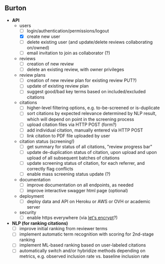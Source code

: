 ## Burton

- **API**
    - users
        - [ ] login/authentication/permissions/logout
        - [x] create new user
        - [ ] delete existing user (and update/delete reviews collaborating on/owned)
        - [ ] email invitation to join as collaborator (?)
    - reviews
        - [ ] creation of new review
        - [ ] delete an existing review, with owner privileges
    - review plans
        - [ ] creation of new review plan for existing review PUT?)
        - [ ] update of existing review plan
        - [ ] suggest good/bad key terms based on included/excluded citations
    - citations
        - [ ] higher-level filtering options, e.g. to-be-screened or is-duplicate
        - [ ] sort citations by expected relevance determined by NLP result, which will depend on point in the screening process
        - [ ] upload citation files via HTTP POST (form?)
        - [ ] add individual citation, manually entered via HTTP POST
        - [ ] link citation to PDF file uploaded by user
    - citation status (screening!)
        - [ ] get summary for status of all citations, "review progress bar"
        - [ ] update de-duplication status of citation, upon upload and upon upload of all subsequent batches of citations
        - [ ] update screening status of citation, for each referrer, and correctly flag conflicts
        - [ ] enable mass screening status update (?)
    - documentation
        - [ ] improve documentation on all endpoints, as needed
        - [ ] improve interactive swagger html page (optional)
    - deployment
        - [ ] deploy data and API on Heroku or AWS or OVH or academic server
    - security
        - [ ] enable https everywhere (via [let's encrypt](https://letsencrypt.org/)?)
- **NLP (for ranking citations)**
    - [ ] improve initial ranking from reviewer terms
    - [ ] implement automatic term recognition with scoring for 2nd-stage ranking
    - [ ] implement ML-based ranking based on user-labeled citations
    - [ ] automatically switch and/or hybridize methods depending on metrics, e.g. observed inclusion rate vs. baseline inclusion rate
